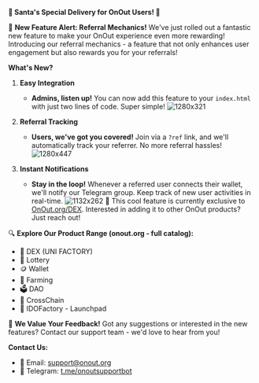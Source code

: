 **🎅 Santa's Special Delivery for OnOut Users! 🎉**

🚀 **New Feature Alert: Referral Mechanics!**
We've just rolled out a fantastic new feature to make your OnOut experience even more rewarding! Introducing our referral mechanics - a feature that not only enhances user engagement but also rewards you for your referrals!



**What's New?**

1. **Easy Integration**
   - **Admins, listen up!** You can now add this feature to your `index.html` with just two lines of code. Super simple!
![1280x321](https://github.com/noxonsu/unifactory/assets/2914674/4433c81c-94a0-4237-8f5d-228338dd7caa)


2. **Referral Tracking**
   - **Users, we've got you covered!** Join via a `?ref` link, and we'll automatically track your referrer. No more referral hassles!
![1280x447](https://github.com/noxonsu/unifactory/assets/2914674/5607de21-c003-47a2-935a-3f7704f14e6f)


3. **Instant Notifications**
   - **Stay in the loop!** Whenever a referred user connects their wallet, we'll notify our Telegram group. Keep track of new user activities in real-time.
![1132x262](https://github.com/noxonsu/unifactory/assets/2914674/7fb3c9ad-4ea1-4984-b2a1-a74293733875)
🔗 This cool feature is currently exclusive to [OnOut.org/DEX](https://onout.org/dex). Interested in adding it to other OnOut products? Just reach out!

🔍 **Explore Our Product Range (onout.org - full catalog):**
   - 🔄 DEX (UNI FACTORY)
   - 🎰 Lottery
   - 🪙 Wallet
   - 🌾 Farming
   - 🗳 DAO
   - 🌉 CrossChain
   - 🚀 IDOFactory - Launchpad

💬 **We Value Your Feedback!**
Got any suggestions or interested in the new features? Contact our support team - we'd love to hear from you!

**Contact Us:**
   - 📧 Email: [support@onout.org](mailto:support@onout.org)
   - 💬 Telegram: [t.me/onoutsupportbot](https://t.me/onoutsupportbot)
